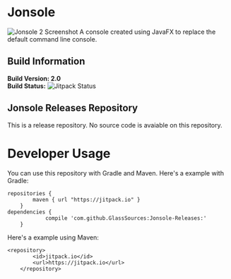 # Jonsole
![Jonsole 2 Screenshot](https://github.com/GlassSources/Jonsole-Releases/blob/master/images/Design2.0.PNG)
A console created using JavaFX to replace the default command line console.  
## Build Information
**Build Version: 2.0**  
**Build Status:** ![Jitpack Status](https://img.shields.io/github/tag/GlassSources/Jonsole-Releases.svg?label=JitPack)  
## Jonsole Releases Repository
This is a release repository. No source code is avaiable on this repository.  
  
# Developer Usage
You can use this repository with Gradle and Maven.
Here's a example with Gradle:
```
repositories {
        maven { url "https://jitpack.io" }
    }
dependencies {
	        compile 'com.github.GlassSources:Jonsole-Releases:'
	}
```
Here's a example using Maven:
```
<repository>
	    <id>jitpack.io</id>
	    <url>https://jitpack.io</url>
	</repository>

```